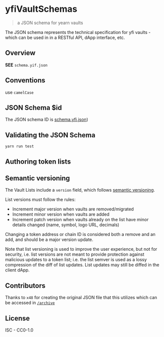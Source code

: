 # yfiVaultSchemas

> a JSON schema for yearn vaults

The JSON schema represents the technical specification for yfi vaults - which can be used in in a RESTful API, dApp interface, etc.

## Overview

**SEE** `schema.yif.json`

## Conventions

use `camelCase`

## JSON Schema \$id

The JSON schema ID is [schema.yfi.json](schema.yfi.json))

## Validating the JSON Schema

`yarn run test`

## Authoring token lists

## Semantic versioning

The Vault Lists include a `version` field, which follows [semantic versioning](https://semver.org/).

List versions must follow the rules:

-   Increment major version when vaults are removed/migrated
-   Increment minor version when vaults are added
-   Increment patch version when vaults already on the list have minor details changed (name, symbol, logo URL, decimals)

Changing a token address or chain ID is considered both a remove and an add, and should be a major version update.

Note that list versioning is used to improve the user experience, but not for security, i.e. list versions are not meant to provide protection against malicious updates to a token list; i.e. the list semver is used as a lossy compression of the diff of list updates. List updates may still be diffed in the client dApp.

## Contributors

Thanks to `x48` for creating the original JSON file that this utilizes which can be accessed in [`/archive`](/archive)

## License

ISC - CC0-1.0
